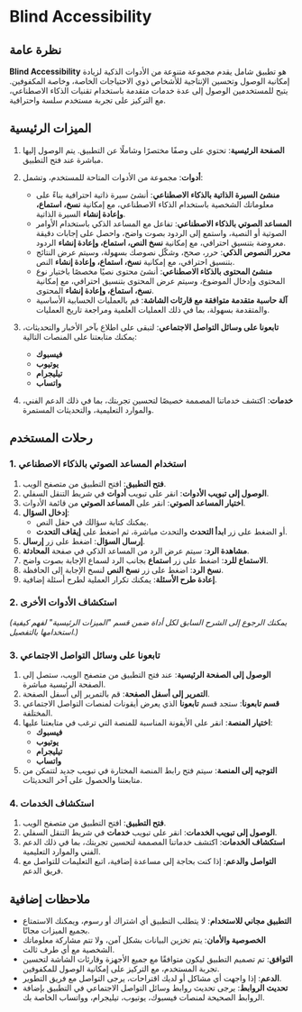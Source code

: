 # Blind Accessibility

## نظرة عامة

**Blind Accessibility** هو تطبيق شامل يقدم مجموعة متنوعة من الأدوات الذكية لزيادة إمكانية الوصول وتحسين الإنتاجية للأشخاص ذوي الاحتياجات الخاصة، وخاصة المكفوفين. يتيح للمستخدمين الوصول إلى عدة خدمات متقدمة باستخدام تقنيات الذكاء الاصطناعي، مع التركيز على تجربة مستخدم سلسة واحترافية.

## الميزات الرئيسية

1. **الصفحة الرئيسية**: تحتوي على وصفًا مختصرًا وشاملًا عن التطبيق. يتم الوصول إليها مباشرة عند فتح التطبيق.

2. **أدوات**: مجموعة من الأدوات المتاحة للمستخدم، وتشمل:
   - **منشئ السيرة الذاتية بالذكاء الاصطناعي**: أنشئ سيرة ذاتية احترافية بناءً على معلوماتك الشخصية باستخدام الذكاء الاصطناعي، مع إمكانية **نسخ، استماع، وإعادة إنشاء** السيرة الذاتية.
   - **المساعد الصوتي بالذكاء الاصطناعي**: تفاعل مع المساعد الذكي باستخدام الأوامر الصوتية أو النصية، واستمع إلى الردود بصوت واضح، واحصل على إجابات دقيقة معروضة بتنسيق احترافي، مع إمكانية **نسخ النص، استماع، وإعادة إنشاء** الردود.
   - **محرر النصوص الذكي**: حرر، صحح، وشكّل نصوصك بسهولة، وسيتم عرض النتائج بتنسيق احترافي، مع إمكانية **نسخ، استماع، وإعادة إنشاء** النص.
   - **منشئ المحتوى بالذكاء الاصطناعي**: أنشئ محتوى نصيًا مخصصًا باختيار نوع المحتوى وإدخال الموضوع، وسيتم عرض المحتوى بتنسيق احترافي، مع إمكانية **نسخ، استماع، وإعادة إنشاء** المحتوى.
   - **آلة حاسبة متقدمة متوافقة مع قارئات الشاشة**: قم بالعمليات الحسابية الأساسية والمتقدمة بسهولة، بما في ذلك العمليات العلمية ومراجعة تاريخ العمليات.

3. **تابعونا على وسائل التواصل الاجتماعي**: لتبقى على اطلاع بآخر الأخبار والتحديثات، يمكنك متابعتنا على المنصات التالية:
   - **فيسبوك**
   - **يوتيوب**
   - **تيليجرام**
   - **واتساب**

4. **خدمات**: اكتشف خدماتنا المصممة خصيصًا لتحسين تجربتك، بما في ذلك الدعم الفني، والموارد التعليمية، والتحديثات المستمرة.

## رحلات المستخدم

### 1. استخدام المساعد الصوتي بالذكاء الاصطناعي

1. **فتح التطبيق**: افتح التطبيق من متصفح الويب.
2. **الوصول إلى تبويب الأدوات**: انقر على تبويب **أدوات** في شريط التنقل السفلي.
3. **اختيار المساعد الصوتي**: انقر على **المساعد الصوتي** من قائمة الأدوات.
4. **إدخال السؤال**:
   - يمكنك كتابة سؤالك في حقل النص.
   - أو الضغط على زر **ابدأ التحدث** والتحدث مباشرة، ثم اضغط على **إيقاف التحدث**.
5. **إرسال السؤال**: اضغط على زر **إرسال**.
6. **مشاهدة الرد**: سيتم عرض الرد من المساعد الذكي في صفحة **المحادثة**.
7. **الاستماع للرد**: اضغط على زر **استماع** بجانب الرد لسماع الإجابة بصوت واضح.
8. **نسخ الرد**: اضغط على زر **نسخ النص** لنسخ الإجابة إلى الحافظة.
9. **إعادة طرح الأسئلة**: يمكنك تكرار العملية لطرح أسئلة إضافية.

### 2. استكشاف الأدوات الأخرى

*(يمكنك الرجوع إلى الشرح السابق لكل أداة ضمن قسم "الميزات الرئيسية" لفهم كيفية استخدامها بالتفصيل.)*

### 3. تابعونا على وسائل التواصل الاجتماعي

1. **الوصول إلى الصفحة الرئيسية**: عند فتح التطبيق من متصفح الويب، ستصل إلى الصفحة الرئيسية مباشرة.
2. **التمرير إلى أسفل الصفحة**: قم بالتمرير إلى أسفل الصفحة.
3. **قسم تابعونا**: ستجد قسم **تابعونا** الذي يعرض أيقونات لمنصات التواصل الاجتماعي المختلفة.
4. **اختيار المنصة**: انقر على الأيقونة المناسبة للمنصة التي ترغب في متابعتنا عليها:
   - **فيسبوك**
   - **يوتيوب**
   - **تيليجرام**
   - **واتساب**
5. **التوجيه إلى المنصة**: سيتم فتح رابط المنصة المختارة في تبويب جديد لتتمكن من متابعتنا والحصول على آخر التحديثات.

### 4. استكشاف الخدمات

1. **فتح التطبيق**: افتح التطبيق من متصفح الويب.
2. **الوصول إلى تبويب الخدمات**: انقر على تبويب **خدمات** في شريط التنقل السفلي.
3. **استكشاف الخدمات**: اكتشف خدماتنا المصممة لتحسين تجربتك، بما في ذلك الدعم الفني والموارد التعليمية.
4. **التواصل والدعم**: إذا كنت بحاجة إلى مساعدة إضافية، اتبع التعليمات للتواصل مع فريق الدعم.

## ملاحظات إضافية

- **التطبيق مجاني للاستخدام**: لا يتطلب التطبيق أي اشتراك أو رسوم، ويمكنك الاستمتاع بجميع الميزات مجانًا.
- **الخصوصية والأمان**: يتم تخزين البيانات بشكل آمن، ولا تتم مشاركة معلوماتك الشخصية مع أي طرف ثالث.
- **التوافق**: تم تصميم التطبيق ليكون متوافقًا مع جميع الأجهزة وقارئات الشاشة لتحسين تجربة المستخدم، مع التركيز على إمكانية الوصول للمكفوفين.
- **الدعم**: إذا واجهت أي مشاكل أو لديك اقتراحات، يرجى التواصل مع فريق التطوير.
- **تحديث الروابط**: يرجى تحديث روابط وسائل التواصل الاجتماعي في التطبيق بإضافة الروابط الصحيحة لمنصات فيسبوك، يوتيوب، تيليجرام، وواتساب الخاصة بك.